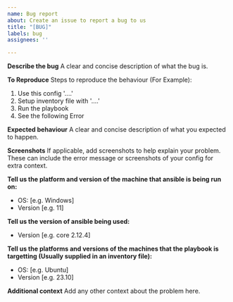 ```yaml
---
name: Bug report
about: Create an issue to report a bug to us
title: "[BUG]"
labels: bug
assignees: ''

---
```


**Describe the bug**
A clear and concise description of what the bug is.

**To Reproduce**
Steps to reproduce the behaviour (For Example):
1. Use this config '....'
2. Setup inventory file with '....'
3. Run the playbook
4. See the following Error

**Expected behaviour**
A clear and concise description of what you expected to happen.

**Screenshots**
If applicable, add screenshots to help explain your problem. These can include the error message or screenshots of your config for extra context.

**Tell us the platform and version of the machine that ansible is being run on:**
 - OS: [e.g. Windows]
 - Version [e.g. 11]

**Tell us the version of ansible being used:**
 - Version [e.g. core 2.12.4]

**Tell us the platforms and versions of the machines that the playbook is targetting (Usually supplied in an inventory file):**
 - OS: [e.g. Ubuntu]
 - Version [e.g. 23.10]

**Additional context**
Add any other context about the problem here.

